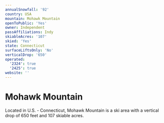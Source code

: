 ```yaml
---
annualSnowfall: '92'
country: USA
mountain: Mohawk Mountain
openToPublic: 'Yes'
owner: Independent
passAffiliations: Indy
skiableAcres: '107'
skied: 'Yes'
state: Connecticut
surfaceLiftsOnly: 'No'
verticalDrop: '650'
operated:
  '2324': true
  '2425': true
website: ''
---
```



# Mohawk Mountain

Located in U.S. - Connecticut, Mohawk Mountain is a ski area with a vertical drop of 650 feet and 107 skiable acres.
